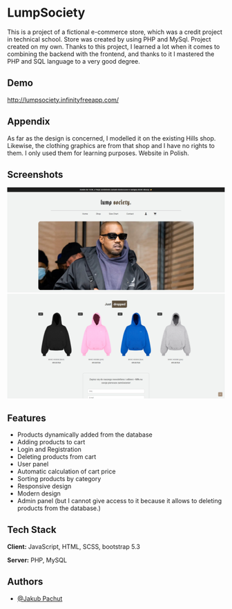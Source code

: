 # LumpSociety

This is a project of a fictional e-commerce store, which was a credit project in technical school. Store was created by using PHP and MySql. Project created on my own. Thanks to this project, I learned a lot when it comes to combining the backend with the frontend, and thanks to it I mastered the PHP and SQL language to a very good degree. 

## Demo

http://lumpsociety.infinityfreeapp.com/

## Appendix

As far as the design is concerned, I modelled it on the existing Hills shop. Likewise, the clothing graphics are from that shop and I have no rights to them. I only used them for learning purposes. Website in Polish.

## Screenshots

![App Screenshot](./dist/img/example2.png)
![App Screenshot](./dist/img/example1.png)


## Features

- Products dynamically added from the database
- Adding products to cart 
- Login and Registration
- Deleting products from cart
- User panel
- Automatic calculation of cart price
- Sorting products by category
- Responsive design
- Modern design   
- Admin panel (but I cannot give access to it because it allows to deleting products from the database.)


## Tech Stack

**Client:** JavaScript, HTML, SCSS, bootstrap 5.3

**Server:** PHP, MySQL


## Authors

- [@Jakub Pachut](https://www.github.com/Szafter12)
